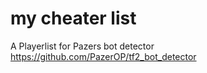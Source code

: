 # my cheater list

A Playerlist for Pazers bot detector 
https://github.com/PazerOP/tf2_bot_detector

